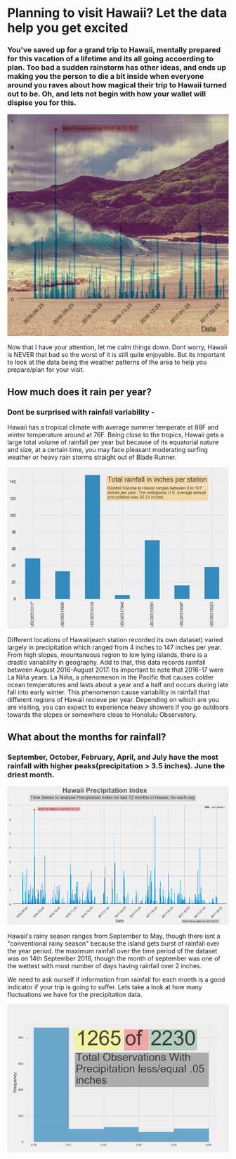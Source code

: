# Planning to visit Hawaii? Let the data help you get excited

### You've saved up for a grand trip to Hawaii, mentally prepared for this vacation of a lifetime and its all going accoerding to plan. Too bad a sudden rainstorm has other ideas, and ends up making you the person to die a bit inside when everyone around you raves about how magical their trip to Hawaii turned out to be. Oh, and lets not begin with how your wallet will dispise you for this.

![A data-dive into Hawai's weather patterns](Images/Hawai_data_cover.jpg)

Now that I have your attention, let me calm things down. Dont worry, Hawaii is NEVER that bad so the worst of it is still quite enjoyable. But its important to look at the data being the weather patterns of the area to help you prepare/plan for your visit. 

## How much does it rain per year?

### Dont be surprised with rainfall variability - 

Hawaii has a tropical climate with average summer temperate at 88F and winter temperature around at 76F. Being close to the tropics, Hawaii gets a large total volume of rainfall per year but because of its equatorial nature and size, at a certain time, you may face pleasant moderating surfing weather or heavy rain storms straight out of Blade Runner. 

![Amount of rainfall varies drastically for different regions of Honolulu](Total_rainfall_per_station.png)

Different locations of Hawaii(each station recorded its own dataset) varied largely in precipitation which ranged from 4 inches to 147 inches per year. From high slopes, mountaneous region to low lying islands, there is a drastic variability in geography. Add to that, this data records rainfall between August 2016-August 2017. Its important to note that 2016-17 were La Niña years. La Niña, a phenomenon in the Pacific that causes colder ocean temperatures and lasts about a year and a half and occurs during late fall into early winter. This phenomenon cause variability in rainfall that different regions of Hawaii recieve per year. Depending on which are you are visiting, you can expect to experience heavy showers if you go outdoors towards the slopes or somewhere close to Honolulu Observatory.

## What about the months for rainfall? 

### September, October, February, April, and July have the most rainfall with higher peaks(precipitation > 3.5 inches). June the driest month.

![Precipitation from August 2016 to August 2017](Images/Precipitation_last_12_months.png)

Hawaii's rainy season ranges from September to May, though there isnt a "conventional rainy season" because the island gets burst of rainfall over the year period. the maximum rainfall over the time period of the dataset was on 14th September 2016, though the month of september was one of the wettest with most number of days having rainfall over 2 inches. 

We need to ask ourself if information from rainfall for each month is a good indicator if your trip is going to suffer. Lets take a look at how many fluctuations we have for the precipitation data. 

![56% of the observations had less than 0.5](Total_precp_obs.png)



